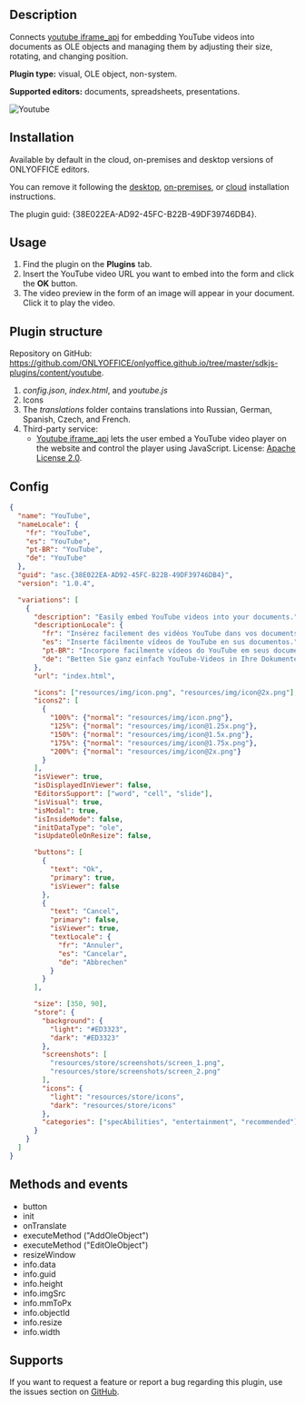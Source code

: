 ## Description

Connects [youtube iframe\_api](https://developers.google.com/youtube/iframe_api_reference) for embedding YouTube videos into documents as OLE objects and managing them by adjusting their size, rotating, and changing position.

**Plugin type:** visual, OLE object, non-system.

**Supported editors:** documents, spreadsheets, presentations.

![Youtube](/assets/images/plugins/gifs/youtube.gif)

## Installation

Available by default in the cloud, on-premises and desktop versions of ONLYOFFICE editors.

You can remove it following the [desktop](../../Adding%20plugins/ONLYOFFICE%20Desktop%20Editors/index.md), [on-premises](../../Adding%20plugins/ONLYOFFICE%20Docs%20on-premises/index.md), or [cloud](../../Adding%20plugins/ONLYOFFICE%20Cloud/index.md) installation instructions.

The plugin guid: {38E022EA-AD92-45FC-B22B-49DF39746DB4}.

## Usage

1. Find the plugin on the **Plugins** tab.
2. Insert the YouTube video URL you want to embed into the form and click the **OK** button.
3. The video preview in the form of an image will appear in your document. Click it to play the video.

## Plugin structure

Repository on GitHub: <https://github.com/ONLYOFFICE/onlyoffice.github.io/tree/master/sdkjs-plugins/content/youtube>.

1. *config.json*, *index.html*, and *youtube.js*
2. Icons
3. The *translations* folder contains translations into Russian, German, Spanish, Czech, and French.
4. Third-party service:
   * [Youtube iframe\_api](https://developers.google.com/youtube/iframe_api_reference) lets the user embed a YouTube video player on the website and control the player using JavaScript. License: [Apache License 2.0](https://www.apache.org/licenses/LICENSE-2.0).

## Config

``` json
{
  "name": "YouTube",
  "nameLocale": {
    "fr": "YouTube",
    "es": "YouTube",
    "pt-BR": "YouTube",
    "de": "YouTube"
  },
  "guid": "asc.{38E022EA-AD92-45FC-B22B-49DF39746DB4}",
  "version": "1.0.4",

  "variations": [
    {
      "description": "Easily embed YouTube videos into your documents.",
      "descriptionLocale": {
        "fr": "Insérez facilement des vidéos YouTube dans vos documents.",
        "es": "Inserte fácilmente vídeos de YouTube en sus documentos.",
        "pt-BR": "Incorpore facilmente vídeos do YouTube em seus documentos.",
        "de": "Betten Sie ganz einfach YouTube-Videos in Ihre Dokumente ein."
      },
      "url": "index.html",

      "icons": ["resources/img/icon.png", "resources/img/icon@2x.png"],
      "icons2": [
        {
          "100%": {"normal": "resources/img/icon.png"},
          "125%": {"normal": "resources/img/icon@1.25x.png"},
          "150%": {"normal": "resources/img/icon@1.5x.png"},
          "175%": {"normal": "resources/img/icon@1.75x.png"},
          "200%": {"normal": "resources/img/icon@2x.png"}
        }
      ],
      "isViewer": true,
      "isDisplayedInViewer": false,
      "EditorsSupport": ["word", "cell", "slide"],
      "isVisual": true,
      "isModal": true,
      "isInsideMode": false,
      "initDataType": "ole",
      "isUpdateOleOnResize": false,

      "buttons": [
        {
          "text": "Ok",
          "primary": true,
          "isViewer": false
        },
        {
          "text": "Cancel",
          "primary": false,
          "isViewer": true,
          "textLocale": {
            "fr": "Annuler",
            "es": "Cancelar",
            "de": "Abbrechen"
          }
        }
      ],

      "size": [350, 90],
      "store": {
        "background": {
          "light": "#ED3323",
          "dark": "#ED3323"
        },
        "screenshots": [
          "resources/store/screenshots/screen_1.png",
          "resources/store/screenshots/screen_2.png"
        ],
        "icons": {
          "light": "resources/store/icons",
          "dark": "resources/store/icons"
        },
        "categories": ["specAbilities", "entertainment", "recommended"]
      }
    }
  ]
}
```

## Methods and events

* button
* init
* onTranslate
* executeMethod ("AddOleObject")
* executeMethod ("EditOleObject")
* resizeWindow
* info.data
* info.guid
* info.height
* info.imgSrc
* info.mmToPx
* info.objectId
* info.resize
* info.width

## Supports

If you want to request a feature or report a bug regarding this plugin, use the issues section on [GitHub](https://github.com/ONLYOFFICE/onlyoffice.github.io/issues).

